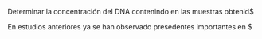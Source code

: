 Determinar la concentración del DNA contenindo en las muestras obtenid$

En estudios anteriores ya se han observado presedentes importantes en $



